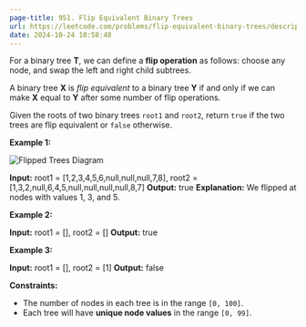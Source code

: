 ```yaml
---
page-title: 951. Flip Equivalent Binary Trees
url: https://leetcode.com/problems/flip-equivalent-binary-trees/description/?envType=daily-question&envId=2024-10-24
date: 2024-10-24 10:58:48
---
```

For a binary tree **T**, we can define a **flip operation** as follows: choose any node, and swap the left and right child subtrees.

A binary tree **X** is *flip equivalent* to a binary tree **Y** if and only if we can make **X** equal to **Y** after some number of flip operations.

Given the roots of two binary trees `root1` and `root2`, return `true` if the two trees are flip equivalent or `false` otherwise.

**Example 1:**

![Flipped Trees Diagram](https://assets.leetcode.com/uploads/2018/11/29/tree_ex.png)

**Input:** root1 = \[1,2,3,4,5,6,null,null,null,7,8\], root2 = \[1,3,2,null,6,4,5,null,null,null,null,8,7\]
**Output:** true
**Explanation:** We flipped at nodes with values 1, 3, and 5.

**Example 2:**

**Input:** root1 = \[\], root2 = \[\]
**Output:** true

**Example 3:**

**Input:** root1 = \[\], root2 = \[1\]
**Output:** false

**Constraints:**

-   The number of nodes in each tree is in the range `[0, 100]`.
-   Each tree will have **unique node values** in the range `[0, 99]`.